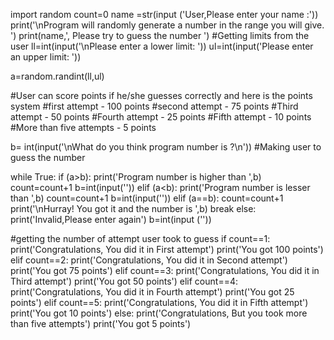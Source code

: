 import random
count=0
name =str(input ('User,Please enter your name :'))
print('\nProgram will randomly generate a number in the range you will give. ')
print(name,', Please try to guess the number ')
#Getting limits from the user
ll=int(input('\nPlease enter a lower limit: '))
ul=int(input('Please enter an upper limit: '))

a=random.randint(ll,ul)

#User can score points if he/she guesses correctly and here is the points system
  #first attempt - 100 points
  #second attempt - 75 points
  #Third attempt - 50 points
  #Fourth attempt - 25 points
  #Fifth attempt - 10 points
  #More than five attempts - 5 points

b= int(input('\nWhat do you think program number is ?\n')) #Making user to guess the number


while True:
  if (a>b):
    print('Program number is higher than ',b)
    count=count+1
    b=int(input(''))
  elif (a<b):
    print('Program number is lesser than ',b)
    count=count+1
    b=int(input(''))
  elif (a==b):
    count=count+1
    print('\nHurray! You got it and the number is ',b)
    break
  else:
    print('Invalid,Please enter again')
    b=int(input (''))

#getting the number of attempt user took to guess
if count==1:
  print('Congratulations, You did it in First attempt')
  print('You got 100 points')
elif count==2:
  print('Congratulations, You did it in Second attempt')
  print('You got 75 points')
elif count==3:
  print('Congratulations, You did it in Third attempt')
  print('You got 50 points')
elif count==4:
  print('Congratulations, You did it in Fourth attempt')
  print('You got 25 points')
elif count==5:
  print('Congratulations, You did it in Fifth attempt')
  print('You got 10 points')
else:
  print('Congratulations, But you took more than five attempts')
  print('You got 5 points')

